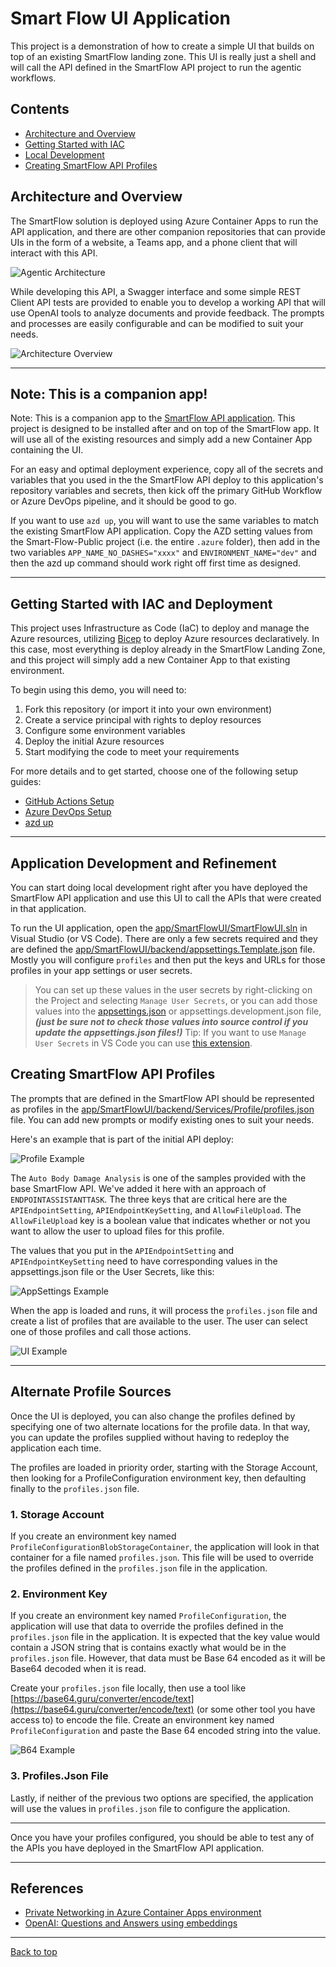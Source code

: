 # Smart Flow UI Application

This project is a demonstration of how to create a simple UI that builds on top of an existing SmartFlow landing zone.  This UI is really just a shell and will call the API defined in the SmartFlow API project to run the agentic workflows.

## Contents

* [Architecture and Overview](#architecture-and-overview)
* [Getting Started with IAC](#getting-started-with-iac-and-deployment)
* [Local Development](#application-development-and-refinement)
* [Creating SmartFlow API Profiles](#creating-smartflow-api-profiles)

## Architecture and Overview

The SmartFlow solution is deployed using Azure Container Apps to run the API application, and there are other companion repositories that can provide UIs in the form of a website, a Teams app, and a phone client that will interact with this API.

![Agentic Architecture](./docs/images/agentic-architecture.png)

While developing this API, a Swagger interface and some simple REST Client API tests are provided to enable you to develop a working API that will use OpenAI tools to analyze documents and provide feedback. The prompts and processes are easily configurable and can be modified to suit your needs.

![Architecture Overview](./docs/images/architecture_overview.png)

---

## Note: This is a companion app!

Note: This is a companion app to the [SmartFlow API application](https://github.com/msft-mfg-ai/smart-flow-public). This project is designed to be installed after and on top of the SmartFlow app.  It will use all of the existing resources and simply add a new Container App containing the UI.

For an easy and optimal deployment experience, copy all of the secrets and variables that you used in the the SmartFlow API deploy to this application's repository variables and secrets, then kick off the primary GitHub Workflow or Azure DevOps pipeline, and it should be good to go.

If you want to use `azd up`, you will want to use the same variables to match the existing SmartFlow API application.  Copy the AZD setting values from the Smart-Flow-Public project (i.e. the entire `.azure` folder), then add in the two variables `APP_NAME_NO_DASHES="xxxx"` and `ENVIRONMENT_NAME="dev"` and then the azd up command should work right off first time as designed.

---

## Getting Started with IAC and Deployment

This project uses Infrastructure as Code (IaC) to deploy and manage the Azure resources, utilizing [Bicep](https://learn.microsoft.com/en-us/azure/azure-resource-manager/bicep/overview) to deploy Azure resources declaratively. In this case, most everything is deploy already in the SmartFlow Landing Zone, and this project will simply add a new Container App to that existing environment.

To begin using this demo, you will need to:

1. Fork this repository (or import it into your own environment)
1. Create a service principal with rights to deploy resources
1. Configure some environment variables
1. Deploy the initial Azure resources
1. Start modifying the code to meet your requirements

For more details and to get started, choose one of the following setup guides:

* [GitHub Actions Setup](./.github/setup.md)
* [Azure DevOps Setup](./.azdo/pipelines/readme.md)
* [azd up](./docs/azd_deploy.md)

---

## Application Development and Refinement

You can start doing local development right after you have deployed the SmartFlow API application and use this UI to call the APIs that were created in that application.

To run the UI application, open the [app/SmartFlowUI/SmartFlowUI.sln](./app/SmartFlowUI/SmartFlowUI.sln) in Visual Studio (or VS Code). There are only a few secrets required and they are defined the [app/SmartFlowUI/backend/appsettings.Template.json](./app/SmartFlowUI/backend/appsettings.Template.json) file.  Mostly you will configure `profiles` and then put the keys and URLs for those profiles in your app settings or user secrets.

> You can set up these values in the user secrets by right-clicking on the Project and selecting `Manage User Secrets`, or you can add those values into the [appsettings.json](./app/SmartFlowUI/backend/Services/Profile/profiles.json) or appsettings.development.json file, ***(just be sure not to check those values into source control if you update the appsettings.json files!)***  Tip: If you want to use `Manage User Secrets` in VS Code you can use [this extension](https://marketplace.visualstudio.com/items?itemName=adrianwilczynski.user-secrets).

## Creating SmartFlow API Profiles

The prompts that are defined in the SmartFlow API should be represented as profiles in the [app/SmartFlowUI/backend/Services/Profile/profiles.json](./app/SmartFlowUI/backend/Services/Profile/profiles.json) file. You can add new prompts or modify existing ones to suit your needs.

Here's an example that is part of the initial API deploy:

![Profile Example](./docs/images/ProfileExample.png)

The `Auto Body Damage Analysis` is one of the samples provided with the base SmartFlow API. We've added it here with an approach of `ENDPOINTASSISTANTTASK`.  The three keys that are critical here are the `APIEndpointSetting`, `APIEndpointKeySetting`, and `AllowFileUpload`. The `AllowFileUpload` key is a boolean value that indicates whether or not you want to allow the user to upload files for this profile.

The values that you put in the `APIEndpointSetting` and `APIEndpointKeySetting` need to have corresponding values in the appsettings.json file or the User Secrets, like this:

![AppSettings Example](./docs/images/AppSettingsExample.png)

When the app is loaded and runs, it will process the `profiles.json` file and create a list of profiles that are available to the user.  The user can select one of those profiles and call those actions.

![UI Example](./docs/images/UI-Example.png)

---

## Alternate Profile Sources

Once the UI is deployed, you can also change the profiles defined by specifying one of two alternate locations for the profile data. In that way, you can update the profiles supplied without having to redeploy the application each time.

The profiles are loaded in priority order, starting with the Storage Account, then looking for a ProfileConfiguration environment key, then defaulting finally to the `profiles.json` file.

### 1. Storage Account

If you create an environment key named `ProfileConfigurationBlobStorageContainer`, the application will look in that container for a file named `profiles.json`.  This file will be used to override the profiles defined in the `profiles.json` file in the application.

### 2. Environment Key

If you create an environment key named `ProfileConfiguration`, the application will use that data to override the profiles defined in the `profiles.json` file in the application. It is expected that the key value would contain a JSON string that is contains exactly what would be in the `profiles.json` file. However, that data must be Base 64 encoded as it will be Base64 decoded when it is read.

Create your `profiles.json` file locally, then use a tool like [https://base64.guru/converter/encode/text](https://base64.guru/converter/encode/text) (or some other tool you have access to) to encode the file.  Create an environment key named `ProfileConfiguration` and paste the Base 64 encoded string into the value.

![B64 Example](./docs/images/Base64Encoding.png)

### 3. Profiles.Json File

Lastly, if neither of the previous two options are specified, the application will use the values in `profiles.json` file to configure the application.

---

Once you have your profiles configured, you should be able to test any of the APIs you have deployed in the SmartFlow API application.

---

## References

* [Private Networking in Azure Container Apps environment](https://learn.microsoft.com/en-us/azure/container-apps/networking)
* [OpenAI: Questions and Answers using embeddings](https://cookbook.openai.com/examples/question_answering_using_embeddings)

---

[Back to top](#contents)
